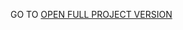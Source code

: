 GO TO <a href="https://nbviewer.org/github/archanastasia/myportfolio/blob/main/01_machine_learning/05_time_series/time_series.ipynb">OPEN FULL PROJECT VERSION</a>

